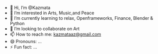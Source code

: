 - 👋 Hi, I’m @Kazmata
- 👀 I’m interested in Arts, Music,and Peace
- 🌱 I’m currently learning to relax, Openframeworks, Finance, Blender & Python 
- 💞️ I’m looking to collaborate on Art 
- 📫 How to reach me: kazmataaz@gmail.com
- 😄 Pronouns: ...
- ⚡ Fun fact: ...

<!---
Kazmata/Kazmata is a ✨ special ✨ repository because its `README.md` (this file) appears on your GitHub profile.
You can click the Preview link to take a look at your changes.
--->
